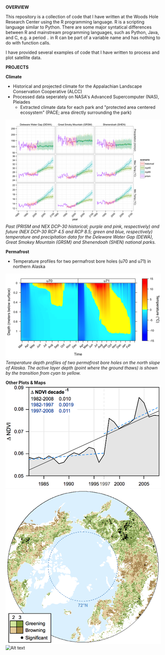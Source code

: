 **OVERVIEW**

This repository is a collection of code that I have written at the Woods Hole Research Center using the R programming language. R is a scripting language similar to Python. There are some major syntatical differences between R and mainstream programming languages, such as Python, Java, and C, e.g. a period `.` in R can be part of a variable name and has nothing to do with function calls.

I have provided several examples of code that I have written to process and plot satellite data.

**PROJECTS**

**Climate**
- Historical and projected climate for the Appalachian Landscape Conservation Cooperative (ALCC)
- Processed data seperately on NASA's Advanced Supercomputer (NAS), Pleiades
	- Extracted climate data for each park and "protected area centered ecosystem" (PACE; area directly surrounding the park)

![Alt text](/climate/plots/alcc_park_prism_dcp30_plots_metric.png?raw=true "ALCC Climate Plot")
*Past (PRISM and NEX DCP-30 historical; purple and pink, respectively) and future (NEX DCP-30 RCP 4.5 and RCP 8.5; green and blue, respectively) temperature and precipitation data for the Deleware Water Gap (DEWA), Great Smokey Mountain (GRSM) and Shenendoah (SHEN) national parks.*

**Permafrost**
- Temperature profiles for two permafrost bore holes (u70 and u71) in northern Alaska

![Alt text](/permafrost/fig_2_tsp_freeze_thaw_depth_temp.png?raw=true "ALCC Climate Plot")
*Temperature depth profiles of two permafrost bore holes on the north slope of Alaska. The active layer depth (point where the ground thaws) is shown by the transition from cyan to yellow.*

**Other Plots & Maps**
![Alt text](/other/guay_et_al_fig3.tiff?raw=true "ALCC Climate Plot")
![Alt text](/other/guay_et_al_fig5.tiff?raw=true "ALCC Climate Plot")
![Alt text](/other/guay_et_al_sup_ndvi_plot_nbar.tiff?raw=true "ALCC Climate Plot")
